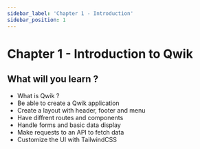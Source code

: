 ```yaml
---
sidebar_label: 'Chapter 1 - Introduction'
sidebar_position: 1
---
```

# Chapter 1 - Introduction to Qwik

## What will you learn ?

- What is Qwik ?
- Be able to create a Qwik application
- Create a layout with header, footer and menu
- Have diffrent routes and components
- Handle forms and basic data display
- Make requests to an API to fetch data
- Customize the UI with TailwindCSS